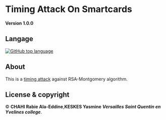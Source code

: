 # Timing Attack On Smartcards

**Version 1.0.0**

## Langage 

[![GitHub top language](https://img.shields.io/github/languages/top/Chahi-Rabie-Ala-Eddine/Timing-Attack-On-Smart-Cards)](https://github.com/Chahi-Rabie-Ala-Eddine/Timing-Attack-On-Smart-Cards)
 
## About

This is a [timing attack](https://medium.com/asecuritysite-when-bob-met-alice/side-channels-and-the-montgomery-reduction-algorithm-with-golang-50754103b75d) against RSA-Montgomery algorithm.

## License & copyright

© **CHAHI Rabie Ala-Eddine**,**KESKES Yasmine** ***Versailles Saint Quentin en Yvelines college***.
